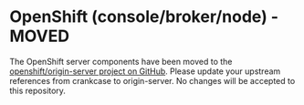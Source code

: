 # OpenShift (console/broker/node) - MOVED

The OpenShift server components have been moved to the [openshift/origin-server project on GitHub](https://github.com/openshift/origin-server).  Please update your upstream references from crankcase to origin-server.  No changes will be accepted to this repository.
